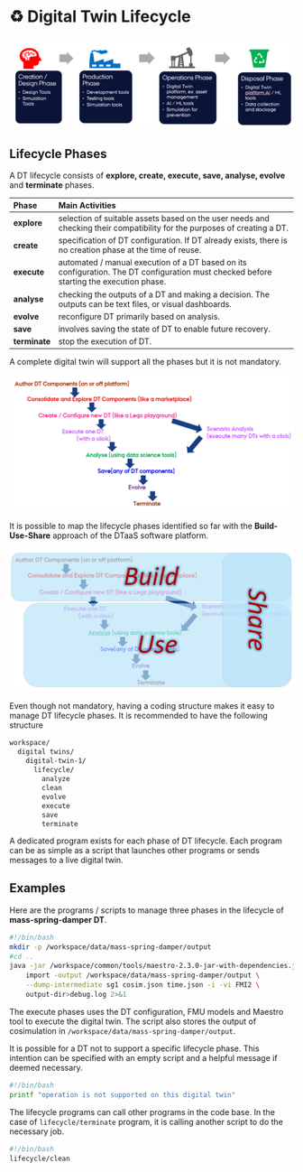 # :recycle: Digital Twin Lifecycle

![DT-PT Lifecycle](lifecycle-four-stages.png)

## Lifecycle Phases

A DT lifecycle consists of **explore, create, execute, save, analyse, evolve** and **terminate** phases.

| Phase | Main Activities |
|:----|:----|
| **explore** | selection of suitable assets based on the user needs and checking their compatibility for the purposes of creating a DT. |
| **create** | specification of DT configuration. If DT already exists, there is no creation phase at the time of reuse. |
| **execute** | automated / manual execution of a DT based on its configuration. The DT configuration must checked before starting the execution phase. |
| **analyse** | checking the outputs of a DT and making a decision. The outputs can be text files, or visual dashboards. |
| **evolve** | reconfigure DT primarily based on analysis. |
| **save** | involves saving the state of DT to enable future recovery. |
| **terminate** | stop the execution of DT. |

A complete digital twin will support all the phases but it is not mandatory.

![Digital Twin Lifecycle](lifecycle.png)

It is possible to map the lifecycle phases identified so far with the **Build-Use-Share** approach
of the DTaaS software platform.

![DT Lifecycle and Build-Use-Share](build-use-share.png)

Even though not mandatory, having a coding structure makes it easy to
manage DT lifecycle phases. It is recommended to have the following structure

```text
workspace/
  digital twins/
    digital-twin-1/
      lifecycle/
        analyze
        clean
        evolve
        execute
        save
        terminate
```

A dedicated program exists for each phase of DT lifecycle. Each program can be as simple as a script that launches other programs or sends messages to a live digital twin.

## Examples

Here are the programs / scripts to manage three phases in the lifecycle of **mass-spring-damper DT**.

```bash title="lifecycle/execute"
#!/bin/bash
mkdir -p /workspace/data/mass-spring-damper/output
#cd ..
java -jar /workspace/common/tools/maestro-2.3.0-jar-with-dependencies.jar \
    import -output /workspace/data/mass-spring-damper/output \
    --dump-intermediate sg1 cosim.json time.json -i -vi FMI2 \
    output-dir>debug.log 2>&1
```

The execute phases uses the DT configuration, FMU models and Maestro tool to execute the digital twin. The script also stores the output of cosimulation in `/workspace/data/mass-spring-damper/output`.

It is possible for a DT not to support a specific lifecycle phase. This intention can be specified with an empty script and a helpful message if deemed necessary.

```bash title="lifecycle/analyze"
#!/bin/bash
printf "operation is not supported on this digital twin"
```

The lifecycle programs can call other programs in the code base. In the case of `lifecycle/terminate` program, it is calling another script to do the necessary job.

```bash title="lifecycle/terminate"
#!/bin/bash
lifecycle/clean
```

